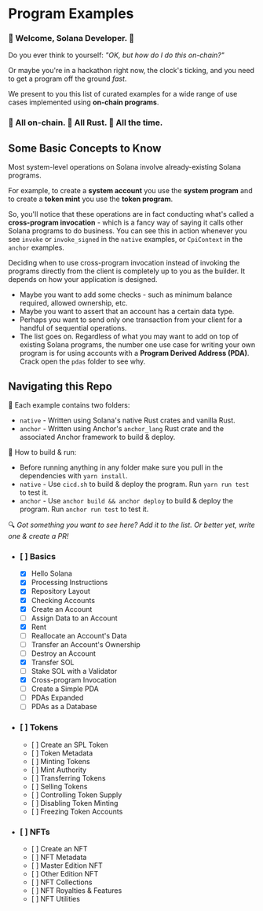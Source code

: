 # Program Examples

### :space_invader: Welcome, Solana Developer. :space_invader:   
   
Do you ever think to yourself: *"OK, but how do I do this on-chain?"*   
   
Or maybe you're in a hackathon right now, the clock's ticking, and you need to get a program off the ground *fast*.   
   
We present to you this list of curated examples for a wide range of use cases implemented using **on-chain programs**.   
   
### :link: All on-chain. :crab: All Rust. :muscle: All the time. 

## Some Basic Concepts to Know
Most system-level operations on Solana involve already-existing Solana programs.   
   
For example, to create a **system account** you use the **system program** and to create a **token mint** you use the **token program**.   
   
So, you'll notice that these operations are in fact conducting what's called a **cross-program invocation** - which is a fancy way of saying it calls other Solana programs to do business. You can see this in action whenever you see `invoke` or `invoke_signed` in the `native` examples, or `CpiContext` in the `anchor` examples.   
   
Deciding when to use cross-program invocation instead of invoking the programs directly from the client is completely up to you as the builder. It depends on how your application is designed.
- Maybe you want to add some checks - such as minimum balance required, allowed ownership, etc.
- Maybe you want to assert that an account has a certain data type.
- Perhaps you want to send only one transaction from your client for a handful of sequential operations.
- The list goes on.
Regardless of what you may want to add on top of existing Solana programs, the number one use case for writing your own program is for using accounts with a **Program Derived Address (PDA)**. Crack open the `pdas` folder to see why.

## Navigating this Repo

:file_folder: Each example contains two folders:
- `native` - Written using Solana's native Rust crates and vanilla Rust.
- `anchor` - Written using Anchor's `anchor_lang` Rust crate and the associated Anchor framework to build & deploy.

:wrench: How to build & run:
- Before running anything in any folder make sure you pull in the dependencies with `yarn install`.
- `native` - Use `cicd.sh` to build & deploy the program. Run `yarn run test` to test it.
- `anchor` - Use `anchor build && anchor deploy` to build & deploy the program. Run `anchor run test` to test it.

:mag: *Got something you want to see here? Add it to the list. Or better yet, write one & create a PR!*
* ### [ ] Basics
    * [x] Hello Solana
    * [x] Processing Instructions
    * [x] Repository Layout
    * [x] Checking Accounts
    * [x] Create an Account
    * [ ] Assign Data to an Account
    * [x] Rent
    * [ ] Reallocate an Account's Data
    * [ ] Transfer an Account's Ownership
    * [ ] Destroy an Account
    * [x] Transfer SOL
    * [ ] Stake SOL with a Validator
    * [x] Cross-program Invocation
    * [ ] Create a Simple PDA
    * [ ] PDAs Expanded
    * [ ] PDAs as a Database
* ### [ ] Tokens
    * [ ] Create an SPL Token
    * [ ] Token Metadata
    * [ ] Minting Tokens
    * [ ] Mint Authority
    * [ ] Transferring Tokens
    * [ ] Selling Tokens
    * [ ] Controlling Token Supply
    * [ ] Disabling Token Minting
    * [ ] Freezing Token Accounts
* ### [ ] NFTs
    * [ ] Create an NFT
    * [ ] NFT Metadata
    * [ ] Master Edition NFT
    * [ ] Other Edition NFT
    * [ ] NFT Collections
    * [ ] NFT Royalties & Features
    * [ ] NFT Utilities
